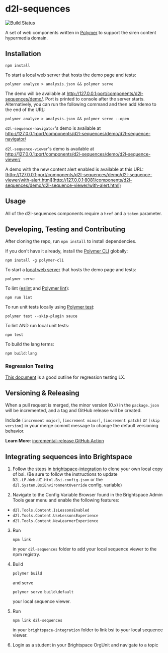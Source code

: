 # d2l-sequences
[![Build Status](https://www.travis-ci.com/BrightspaceHypermediaComponents/sequences.svg?branch=master)](https://www.travis-ci.com/BrightspaceHypermediaComponents/sequences)

A set of web components written in [Polymer](https://www.polymer-project.org) to support the siren content hypermedia domain.

## Installation

```shell
npm install
```

To start a local web server that hosts the demo page and tests:

 ```shell
polymer analyze > analysis.json && polymer serve
```

 The demo will be available at http://127.0.0.1:port/components/d2l-sequences/demo/. Port is printed to console after the server starts. Alternatively, you can run the following command and then add /demo to the end of the URL:

 ```shell
polymer analyze > analysis.json && polymer serve --open
```

`d2l-sequence-navigator`'s demo is available at http://127.0.0.1:port/components/d2l-sequences/demo/d2l-sequence-navigator/

`d2l-sequence-viewer`'s demo is available at http://127.0.0.1:port/components/d2l-sequences/demo/d2l-sequence-viewer/

A demo with the new content alert enabled is available at this URL: [http://127.0.0.1:port/components/d2l-sequences/demo/d2l-sequence-viewer/with-alert.html](http://127.0.0.1:8081/components/d2l-sequences/demo/d2l-sequence-viewer/with-alert.html)

## Usage

All of the d2l-sequences components require a `href` and a `token` parameter.

## Developing, Testing and Contributing

After cloning the repo, run `npm install` to install dependencies.

If you don't have it already, install the [Polymer CLI](https://www.polymer-project.org/2.0/docs/tools/polymer-cli) globally:

```shell
npm install -g polymer-cli
```

To start a [local web server](https://www.polymer-project.org/2.0/docs/tools/polymer-cli-commands#serve) that hosts the demo page and tests:

```shell
polymer serve
```

To lint ([eslint](http://eslint.org/) and [Polymer lint](https://www.polymer-project.org/2.0/docs/tools/polymer-cli-commands#lint)):

```shell
npm run lint
```

To run unit tests locally using [Polymer test](https://www.polymer-project.org/2.0/docs/tools/polymer-cli-commands#tests):

```shell
polymer test --skip-plugin sauce
```

To lint AND run local unit tests:

```shell
npm test
```

To build the lang terms:

```shell
npm build:lang
```

### Regression Testing

[This document](https://desire2learn.atlassian.net/wiki/spaces/PHOENIX/pages/1175160458/LX+Regression+Test) is a good outline for regression testing LX.

## Versioning & Releasing

When a pull request is merged, the minor version (0.x) in the `package.json` will be incremented, and a tag and GitHub release will be created.

Include `[increment major]`, `[increment minor]`, `[increment patch]` or `[skip version]` in your merge commit message to change the default versioning behavior.

**Learn More**: [incremental-release GitHub Action](https://github.com/BrightspaceUI/actions/tree/master/incremental-release)

## Integrating sequences into Brightspace

1.  Follow the steps in [brightspace-integration](https://github.com/Brightspace/brightspace-integration) to clone your own local copy of bsi. (Be sure to follow the instructions to update `D2L.LP.Web.UI.Html.Bsi.config.json` or the `d2l.System.BsiEnvironmentOverride` config. variable)

2.  Navigate to the Config Variable Browser found in the Brightspace Admin Tools gear menu and enable the following features:
* `d2l.Tools.Content.IsLessonsEnabled`
* `d2l.Tools.Content.UseLessonsExperience`
* `d2l.Tools.Content.NewLearnerExperience`

3.  Run
    ```shell
    npm link
    ```
    in your `d2l-sequences` folder to add your local sequence viewer to the npm registry.

4.  Build
    ```shell
    polymer build
    ```
    and serve
    ```shell
    polymer serve build\default
    ```
    your local sequence viewer.

5.  Run
	```shell
	npm link d2l-sequences
	```
	in your `brightspace-integration` folder to link bsi to your local sequence viewer.

6.  Login as a student in your Brightspace OrgUnit and navigate to a topic
